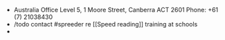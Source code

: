 - Australia Office
  Level 5, 1 Moore Street, Canberra ACT 2601
  Phone: +61 (7) 21038430
- /todo contact #spreeder re [[Speed reading]] training at schools
-